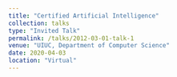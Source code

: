 ```yaml
---
title: "Certified Artificial Intelligence"
collection: talks
type: "Invited Talk"
permalink: /talks/2012-03-01-talk-1
venue: "UIUC, Department of Computer Science"
date: 2020-04-03
location: "Virtual"
---
```


